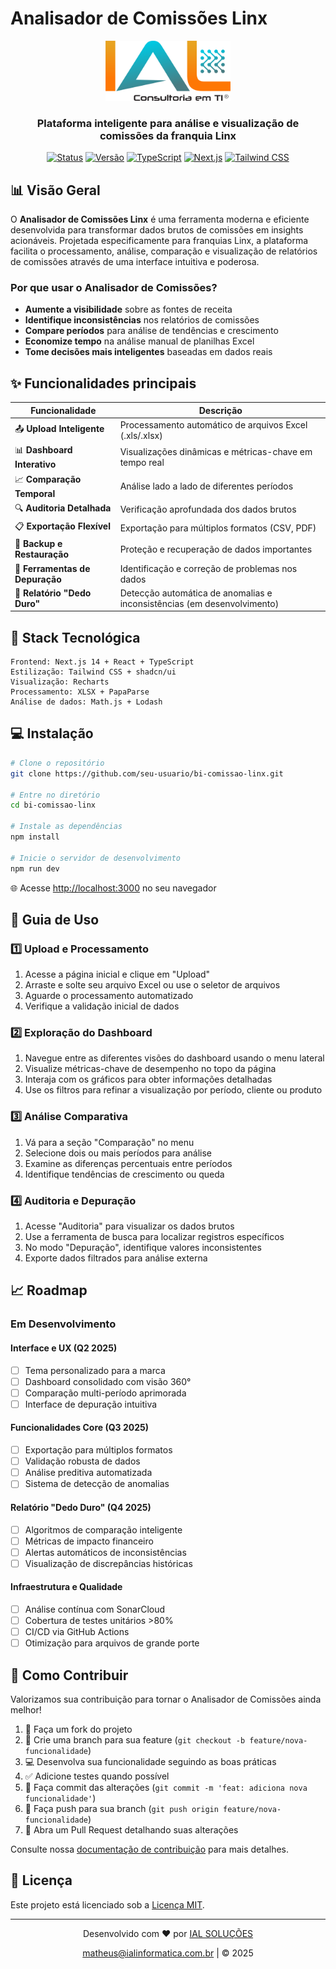 # Analisador de Comissões Linx

<div align="center">
  <img src="./public/logo.png" alt="Logo do Analisador de Comissões" width="200"/>
  <h3>Plataforma inteligente para análise e visualização de comissões da franquia Linx</h3>
  
  [![Status](https://img.shields.io/badge/status-em%20desenvolvimento-yellow)](https://github.com/seu-usuario/bi-comissao-linx)
  [![Versão](https://img.shields.io/badge/versão-1.1.24-blue)](https://github.com/seu-usuario/bi-comissao-linx/releases)
  [![TypeScript](https://img.shields.io/badge/TypeScript-5.0.4-blue)](https://www.typescriptlang.org/)
  [![Next.js](https://img.shields.io/badge/Next.js-14.0.0-black)](https://nextjs.org/)
  [![Tailwind CSS](https://img.shields.io/badge/Tailwind-3.3.0-38B2AC)](https://tailwindcss.com/)
</div>

## 📊 Visão Geral

O **Analisador de Comissões Linx** é uma ferramenta moderna e eficiente desenvolvida para transformar dados brutos de comissões em insights acionáveis. Projetada especificamente para franquias Linx, a plataforma facilita o processamento, análise, comparação e visualização de relatórios de comissões através de uma interface intuitiva e poderosa.

### Por que usar o Analisador de Comissões?

- **Aumente a visibilidade** sobre as fontes de receita
- **Identifique inconsistências** nos relatórios de comissões
- **Compare períodos** para análise de tendências e crescimento
- **Economize tempo** na análise manual de planilhas Excel
- **Tome decisões mais inteligentes** baseadas em dados reais

## ✨ Funcionalidades principais

| Funcionalidade | Descrição |
|----------------|-----------|
| 📤 **Upload Inteligente** | Processamento automático de arquivos Excel (.xls/.xlsx) |
| 📊 **Dashboard Interativo** | Visualizações dinâmicas e métricas-chave em tempo real |
| 📈 **Comparação Temporal** | Análise lado a lado de diferentes períodos |
| 🔍 **Auditoria Detalhada** | Verificação aprofundada dos dados brutos |
| 📋 **Exportação Flexível** | Exportação para múltiplos formatos (CSV, PDF) |
| 💾 **Backup e Restauração** | Proteção e recuperação de dados importantes |
| 🐛 **Ferramentas de Depuração** | Identificação e correção de problemas nos dados |
| 🔐 **Relatório "Dedo Duro"** | Detecção automática de anomalias e inconsistências (em desenvolvimento) |

## 🚀 Stack Tecnológica

```
Frontend: Next.js 14 + React + TypeScript
Estilização: Tailwind CSS + shadcn/ui
Visualização: Recharts
Processamento: XLSX + PapaParse
Análise de dados: Math.js + Lodash
```

## 💻 Instalação

```bash
# Clone o repositório
git clone https://github.com/seu-usuario/bi-comissao-linx.git

# Entre no diretório
cd bi-comissao-linx

# Instale as dependências
npm install

# Inicie o servidor de desenvolvimento
npm run dev
```

🌐 Acesse [http://localhost:3000](http://localhost:3000) no seu navegador

## 📖 Guia de Uso

### 1️⃣ Upload e Processamento

1. Acesse a página inicial e clique em "Upload"
2. Arraste e solte seu arquivo Excel ou use o seletor de arquivos
3. Aguarde o processamento automatizado
4. Verifique a validação inicial de dados

### 2️⃣ Exploração do Dashboard

1. Navegue entre as diferentes visões do dashboard usando o menu lateral
2. Visualize métricas-chave de desempenho no topo da página
3. Interaja com os gráficos para obter informações detalhadas
4. Use os filtros para refinar a visualização por período, cliente ou produto

### 3️⃣ Análise Comparativa

1. Vá para a seção "Comparação" no menu
2. Selecione dois ou mais períodos para análise
3. Examine as diferenças percentuais entre períodos
4. Identifique tendências de crescimento ou queda

### 4️⃣ Auditoria e Depuração

1. Acesse "Auditoria" para visualizar os dados brutos
2. Use a ferramenta de busca para localizar registros específicos
3. No modo "Depuração", identifique valores inconsistentes
4. Exporte dados filtrados para análise externa

## 📈 Roadmap

### Em Desenvolvimento

#### Interface e UX (Q2 2025)
- [ ] Tema personalizado para a marca
- [ ] Dashboard consolidado com visão 360°
- [ ] Comparação multi-período aprimorada
- [ ] Interface de depuração intuitiva

#### Funcionalidades Core (Q3 2025)
- [ ] Exportação para múltiplos formatos
- [ ] Validação robusta de dados
- [ ] Análise preditiva automatizada
- [ ] Sistema de detecção de anomalias

#### Relatório "Dedo Duro" (Q4 2025)
- [ ] Algoritmos de comparação inteligente
- [ ] Métricas de impacto financeiro
- [ ] Alertas automáticos de inconsistências
- [ ] Visualização de discrepâncias históricas

#### Infraestrutura e Qualidade
- [ ] Análise contínua com SonarCloud
- [ ] Cobertura de testes unitários >80%
- [ ] CI/CD via GitHub Actions
- [ ] Otimização para arquivos de grande porte

## 👥 Como Contribuir

Valorizamos sua contribuição para tornar o Analisador de Comissões ainda melhor!

1. 🔀 Faça um fork do projeto
2. 🌿 Crie uma branch para sua feature (`git checkout -b feature/nova-funcionalidade`)
3. 💻 Desenvolva sua funcionalidade seguindo as boas práticas
4. ✅ Adicione testes quando possível
5. 📝 Faça commit das alterações (`git commit -m 'feat: adiciona nova funcionalidade'`)
6. 🚀 Faça push para sua branch (`git push origin feature/nova-funcionalidade`)
7. 🔄 Abra um Pull Request detalhando suas alterações

Consulte nossa [documentação de contribuição](CONTRIBUTING.md) para mais detalhes.

## 📄 Licença

Este projeto está licenciado sob a [Licença MIT](LICENSE).

---

<div align="center">
  <p>
    Desenvolvido com ❤️ por <a href="https://ialinformatica.com.br">IAL SOLUÇÕES</a>
  </p>
  <p>
    <a href="mailto:matheus@ialinformatica.com.br">matheus@ialinformatica.com.br</a> | © 2025
  </p>
</div>